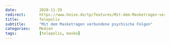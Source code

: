 ```yaml
---
date:          2020-11-29
redirect:      https://www.heise.de/tp/features/Mit-dem-Masketragen-verbundene-psychische-Folgen-4967043.html
title:         Telepolis
subtitle:      "Mit dem Masketragen verbundene psychische Folgen"
categories:    Medien
tags:          [telepolis, maske]
---
```

